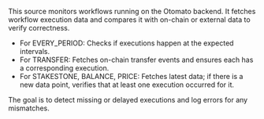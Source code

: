 This source monitors workflows running on the Otomato backend. It fetches workflow execution data and compares it with on-chain or external data to verify correctness.

- For EVERY_PERIOD: Checks if executions happen at the expected intervals.
- For TRANSFER: Fetches on-chain transfer events and ensures each has a corresponding execution.
- For STAKESTONE, BALANCE, PRICE: Fetches latest data; if there is a new data point, verifies that at least one execution occurred for it.

The goal is to detect missing or delayed executions and log errors for any mismatches.
